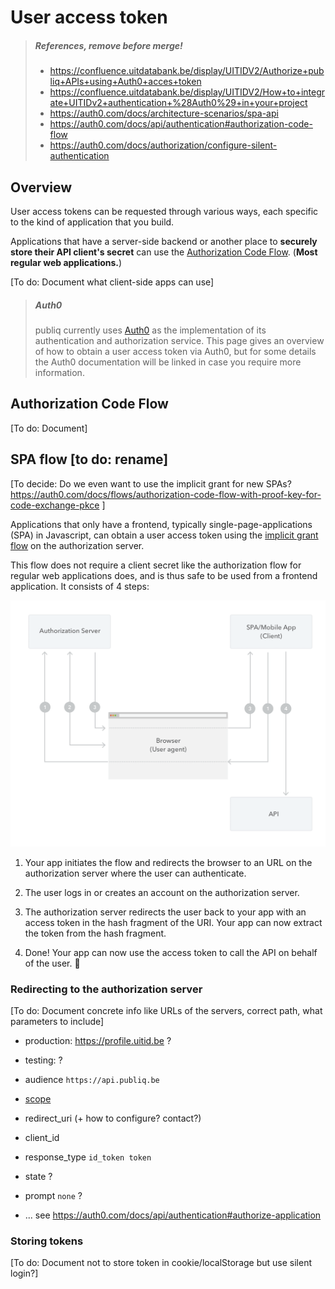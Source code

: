 # User access token

<!-- theme: danger -->

> ##### References, remove before merge!
> - https://confluence.uitdatabank.be/display/UITIDV2/Authorize+publiq+APIs+using+Auth0+acces+token
> - https://confluence.uitdatabank.be/display/UITIDV2/How+to+integrate+UITIDv2+authentication+%28Auth0%29+in+your+project
> - https://auth0.com/docs/architecture-scenarios/spa-api
> - https://auth0.com/docs/api/authentication#authorization-code-flow
> - https://auth0.com/docs/authorization/configure-silent-authentication

## Overview

User access tokens can be requested through various ways, each specific to the kind of application that you build.

Applications that have a server-side backend or another place to **securely store their API client's secret** can use the [Authorization Code Flow](#authorization-code-flow). (**Most regular web applications.**)

\[To do: Document what client-side apps can use\]

> ##### Auth0
> publiq currently uses [Auth0](https://auth0.com/) as the implementation of its authentication and authorization service. This page gives an overview of how to obtain a user access token via Auth0, but for some details the Auth0 documentation will be linked in case you require more information.

## Authorization Code Flow

\[To do\: Document]

## SPA flow \[to do: rename\]

\[To decide\: Do we even want to use the implicit grant for new SPAs? https://auth0.com/docs/flows/authorization-code-flow-with-proof-key-for-code-exchange-pkce ]

Applications that only have a frontend, typically single-page-applications (SPA) in Javascript, can obtain a user access token using the [implicit grant flow](https://auth0.com/docs/architecture-scenarios/spa-api/part-1#implicit-grant) on the authorization server.

This flow does not require a client secret like the authorization flow for regular web applications does, and is thus safe to be used from a frontend application. It consists of 4 steps:

![](../assets/images/user-access-token-flow-spa.png)

1. Your app initiates the flow and redirects the browser to an URL on the authorization server where the user can authenticate.

2. The user logs in or creates an account on the authorization server.

3. The authorization server redirects the user back to your app with an access token in the hash fragment of the URI. Your app can now extract the token from the hash fragment.

4. Done! Your app can now use the access token to call the API on behalf of the user. 🎉

### Redirecting to the authorization server

\[To do\: Document concrete info like URLs of the servers, correct path, what parameters to include]

- production: https://profile.uitid.be ?
- testing: ?

- audience `https://api.publiq.be`
- [scope](./scopes.md)
- redirect_uri (+ how to configure? contact?)
- client_id
- response_type `id_token token`
- state ?
- prompt `none` ?
- ... see https://auth0.com/docs/api/authentication#authorize-application

### Storing tokens

\[To do\: Document not to store token in cookie/localStorage but use silent login?]
